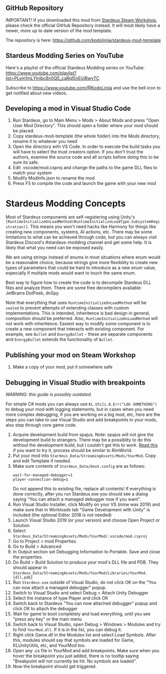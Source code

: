 ## GitHub Repository

IMPORTANT! If you downloaded this mod from [Stardeus Steam Workshop](https://steamcommunity.com/app/1380910/workshop/),
please check the official GitHub Repository instead. It will most likely have a newer, more up to date version of the mod template.

The repository is here: https://github.com/kodolinija/stardeus-mod-template

## Stardeus Modding Series on YouTube

Here's a playlist of the official Stardeus Modding series on YouTube:
https://www.youtube.com/playlist?list=PLvm1mLYInibc8n0Q5_caRql5nEUiBwvTC

Subscribe to https://www.youtube.com/@KodoLinija and use the bell icon to get notified about new videos.

## Developing a mod in Visual Studio Code

1. Run Stardeus, go to Main Menu > Mods > About Mods and press "Open User Mod Directory". This should open a folder where your mod should be placed.
2. Copy stardeus-mod-template (the whole folder) into the Mods directory, rename it to whatever you need
3. Open the directory with VS Code. In order to execute the build tasks you will have to select the trust creators option. If you don't trust the authors, examine the source code and all scripts before doing this to be sure its safe.
4. Edit .vscode/mod.csproj and change the paths to the game DLL files to match your system
5. Modify ModInfo.json to rename the mod
6. Press F5 to compile the code and launch the game with your new mod

# Stardeus Modding Concepts

Most of Stardeus components are self-registering using Unity's `[RuntimeInitializeOnLoadMethod(RuntimeInitializeLoadType.SubsystemRegistration)]`. This means you won't need hacks like Harmony for things like creating new components, systems, AI actions, etc. There may be some limitations to what can be achieved through code, but you can always visit Stardeus Discord's #stardeus-modding channel and get some help. It is likely that what you need can be exposed easily.

We are using strings instead of enums in most situations where enum would be a reasonable choice, because strings give more flexibility to create new types of parameters that could be hard to introduce as a new enum value, especially if multiple mods would want to touch the same enum.

Best way to figure how to create the code is to decompile Stardeus DLL files and analyze them. There are some free decompilers available: JetBrains DotPeek, dnSpy.

Note that everything that uses `RuntimeInitializeOnLoadMethod` will be `sealed` to prevent attempts of extending classes with custom implementations. This is intended, inheritence is bad design in general, composition should be preferred. Also, `RuntimeInitializeOnLoadMethod` will not work with inheritence. Easiest way to modify some component is to create a new component that interacts with existing component. For example, see `Bullet` and `EnergyBullet` - these are separate components and `EnergyBullet` extends the functionality of `Bullet`.

## Publishing your mod on Steam Workshop

1. Make a copy of your mod, put it somewhere safe

## Debugging in Visual Studio with breakpoints

*WARNING: this guide is possibly outdated*

For simple C# mods you can always use `KL.Utils.D.Err("LOG SOMETHING")` to debug your mod with logging statements, but in cases when you need more complex debugging, if you are working on a big mod, etc, here are the steps you can take to use Visual Studio and add breakpoints in your mods, also step through core game code.

1. Acquire development build from spajus. Note: spajus will not give the development build to strangers. There may be a possiblity to do this without the development build, but I couldn't get this to work. [Read this](https://ludeon.com/forums/index.php?topic=51589.0) if you want to try it, process should be similar to RimWorld.
2. Put your mod into `Stardeus_Data/StreamingAssets/Mods/YourMod`. Copy and edit Template if needed.
3. Make sure contents of `Stardeus_Data/boot.config` are as follows:
   ```
   wait-for-managed-debugger=1
   player-connection-debug=1
   ```
   Do not append this to existing file, replace all contents!
   If everything is done correctly, after you run Stardeus.exe you should see a dialog saying "You can attach a managed debugger now if you want".
4. Run Visual Studio Installer, click Modify on your VS (mine was 2019) and make sure that in Workloads tab "Game Development with Unity" is included (the optional Editor 2018 is not needed)
5. Launch Visual Studio 2019 (or your version) and choose Open Project or Solution
6. Select `Stardeus_Data/StreamingAssets/Mods/YourMod/.vscode/mod.csproj`
7. Go to Project > mod Properties
8. Go to Build > Advanced
9. In Output section set Debugging Information to Portable. Save and close the properties.
10. Do Build > Build Solution to produce your mod's DLL file and PDB. They should appear in `Stardeus_Data/StreamingAssets/Mods/YourMod/Libraries/YourMod.{dll,pdb}`
11. Run `Stardeus.exe` outside of Visual Studio, do not click OK on the "You can now attach a managed debugger" popup.
12. Switch to Visual Studio and select Debug > Attach Unity Debugger
13. Select the instance of type Player and click OK
14. Switch back to Stardeus "You can now attached debugger" popup and click OK to attach the debugger
15. Wait for game to boot completely and load everything, until you see "press any key" or the main menu
16. Switch back to Visual Studio, open Debug > Windows > Modules and try to find `YourMod.dll`. If it is in the list, you can debug it.
17. Right click Game.dll in the Modules list and select Load Symbols. After this, modules should say that symbols are loaded for Game, KLUnityUtils, etc, and YourMod too.
18. Open any .cs file in YourMod and add breakpoints. Make sure when you hover the breakpoint you just added, there is no tooltip saying "Breakpoint will not currently be hit. No symbols are loaded".
19. Now the breakpoint should get triggered.